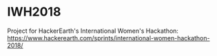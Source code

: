 # IWH2018
Project for HackerEarth's International Women's Hackathon: https://www.hackerearth.com/sprints/international-women-hackathon-2018/
